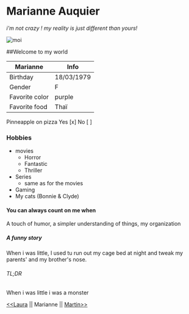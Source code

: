# Marianne Auquier
*i'm not crazy ! my reality is just different than yours!*

![moi](https://media-exp1.licdn.com/dms/image/C4D03AQEAE37kY8f0lQ/profile-displayphoto-shrink_800_800/0/1535912810356?e=1627516800&v=beta&t=DfLbvORZpMKYY9qL2fEF1AC_qLs-7O62m3Zh8UH0N40)

##Welcome to my world

Marianne  | Info
--------- | ---------  
Birthday  | 18/03/1979
Gender  | F
Favorite color | purple
Favorite food  | Thaï


Pinneapple on pizza Yes [x] No [ ]


### Hobbies


* movies
	* Horror 
	* Fantastic
	* Thriller
* Series
	* same as for the movies
* Gaming
* My cats (Bonnie & Clyde) 

#### You can always count on me when

A touch of humor, a simpler understanding of things, my organization 

##### A funny story

When i was little, I used tu run out my cage bed at night and tweak my parents' and my brother's nose.


###### TL;DR

When i was little i was a monster 

[<<Laura](https://github.com/LauraLucas3/challenge-markdown/blob/main/README.md)
|| Marianne || [Martin>>](https://github.com/sillver2000/challenge-markdown/blob/main/README.md)

